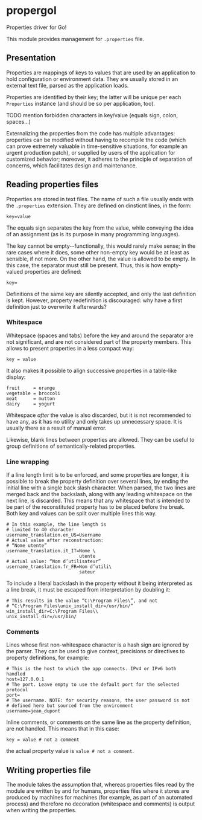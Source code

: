 # propergol

Properties driver for Go!

This module provides management for `.properties` file.

## Presentation

Properties are mappings of keys to values that are used by an application to
hold configuration or environment data. They are usually stored in an external
text file, parsed as the application loads.

Properties are identified by their key; the latter will be unique per each
`Properties` instance (and should be so per application, too).

TODO mention forbidden characters in key/value (equals sign, colon, spaces...)

Externalizing the properties from the code has multiple advantages: properties
can be modified without having to recompile the code (which can prove extremely
valuable in time-sensitive situations, for example an urgent production patch),
or supplied by users of the application for customized behavior; moreover, it
adheres to the principle of separation of concerns, which facilitates design and
maintenance.

## Reading properties files

Properties are stored in text files. The name of such a file usually ends with
the `.properties` extension. They are defined on dinsticnt lines, in the form:

    key=value

The equals sign separates the key from the value, while conveying the idea of
an assignment (as is its purpose in many programming languages).

The key cannot be empty--functionally, this would rarely make sense; in the rare
cases where it does, some other non-empty key would be at least as sensible, if
not more.
On the other hand, the value is allowed to be empty. In this case, the separator
must still be present. Thus, this is how empty-valued properties are defined:

    key=

Definitions of the same key are silently accepted, and only the last definition
is kept. However, property redefinition is discouraged: why have a first
definition just to overwrite it afterwards?

### Whitespace

Whitepsace (spaces and tabs) before the key and around the separator are not
significant, and are not considered part of the property members. This allows to
present properties in a less compact way:

    key = value

It also makes it possible to align successive properties in a table-like
display:

    fruit     = orange
    vegetable = broccoli
    meat      = mutton
    dairy     = yogurt

Whitespace *after* the value is also discarded, but it is not recommended to
have any, as it has no utility and only takes up unnecessary space. It is
usually there as a result of manual error.

Likewise, blank lines between properties are allowed. They can be useful to
group definitions of semantically-related properties.

### Line wrapping

If a line length limit is to be enforced, and some properties are longer, it is
possible to break the property definition over several lines, by ending the
initial line with a single back slash character. When parsed, the two lines are
merged back and the backslash, along with any leading whitespace on the next
line, is discarded. This means that any whitespace that is intended to be part
of the reconstituted property has to be placed before the break.
Both key and values can be split over multiple lines this way.

    # In this example, the line length is
    # limited to 40 character
    username_translation.en_US=Username
    # Actual value after reconstruction:
    # “Nome utente”
    username_translation.it_IT=Nome \
                               utente
    # Actual value: “Nom d’utilisateur”
    username_translation.fr_FR=Nom d’utili\
                               sateur

To include a literal backslash in the property without it being interpreted as a
line break, it must be escaped from interpretation by doubling it:

    # This results in the value “C:\Program Files\”, and not
    # “C:\Program Files\unix_install_dir=/usr/bin/”
    win_install_dir=C:\Program Files\\
    unix_install_dir=/usr/bin/

### Comments

Lines whose first non-whitespace character is a hash sign are ignored by the
parser. They can be used to give context, precisions or directives to property
definitions, for example:

    # This is the host to which the app connects. IPv4 or IPv6 both handled
    host=127.0.0.1
    # The port. Leave empty to use the default port for the selected protocol
    port=
    # The username. NOTE: for security reasons, the user password is not
    # defined here but sourced from the environment
    username=jean_dupont

Inline comments, or comments on the same line as the property definition, are
not handled. This means that in this case:

    key = value # not a comment

the actual property value is `value # not a comment`.

## Writing properties file

The module takes the assumption that, whereas properties files read by the
module are written by and for humans, properties files where it stores are
produced by machines for machines (for example, as part of an automated process)
and therefore no decoration (whitespace and comments) is output when writing the
properties.
